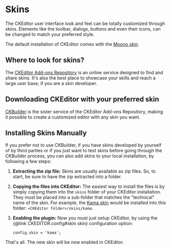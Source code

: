 # Skins

The CKEditor user interface look and feel can be totally customized through skins. Elements like the toolbar, dialogs, buttons and even their icons, can be changed to match your preferred style.

The default installation of CKEditor comes with the [Moono skin](http://ckeditor.com/addon/moono).

## Where to look for skins?

The [CKEditor Add-ons Repository](http://ckeditor.com/addons/skins) is an online service designed to find and share skins. It's also the best place to showcase your skills and reach a large user base, if you are a skin developer.

## Downloading CKEditor with your preferred skin

[CKBuilder](http://ckeditor.com/builder) is the sister service of the CKEditor Add-ons Repository, making it possible to create a customized editor with any skin you want.

## Installing Skins Manually

If you prefer not to use CKBuilder, if you have skins developed by yourself of by third parties or if you just want to test skins before going through the CKBuilder process, you can also add skins to your local installation, by following a few steps:


 1. **Extracting the zip file:** Skins are usually available as zip files. So, to start, be sure to have the zip extracted into a folder.

 2. **Copying the files into CKEditor:** The easiest way to install the files is by simply copying them into the `skins` folder of your CKEditor installation. They must be placed into a sub-folder that matches the "technical" name of the skin. For example, the [Kama skin](http://ckeditor.com/addon/kama) would be installed into this folder: `<CKEditor folder>/skins/kama`.

 3. **Enabling the plugin:** Now you must just setup CKEditor, by using the {@link CKEDITOR.config#skin skin} configuration option:

		config.skin = 'kama';

That's all. The new skin will be now enabled in CKEditor.